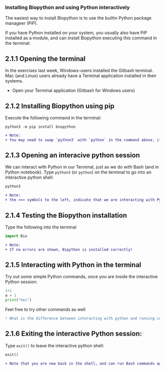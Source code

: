 ### Installing Biopython and using Python interactively

The easiest way to install Biopython is to use the builtin Python package manageer (PiP).

If you have Python installed on your system, you usually also have PiP installed as a module, and can install Biopython executing this command in the terminal:

## 2.1.1 Opening the terminal
In the exercises last week, Windows-users installed the Gitbash terminal. Mac (and Linux) users already have a Terminal application installed in their systems.

- Open your Terminal application (Gitbash for Windows users)

## 2.1.2 Installing Biopython using pip
Execute the following command in the terminal:
```
python3 -m pip install biopython
```

```diff
+ Note: 
+ You may need to swap `python3` with `python` in the command above, if you get an error.
```

## 2.1.3 Opening an interacive python session
We can interact with Python in our Terminal, just as we do with Bash (and in Python notebook).
Type `python3` (or `python`) on the terminal to go into an interactive python shell:

```bash
python3
```

```diff
+ Note:
+ the >>> symbols to the left, indicate that we are interacting with Python
```

## 2.1.4 Testing the Biopython installation
Type the following into the terminal
```python
import Bio
```
```diff
+ Note:
+ If no errors are shown, Bipython is installed correctly!
```

## 2.1.5 Interacting with Python in the terminal
Try out some simple Python commands, once you are inside the interactive Python session:
```python
1+1
a = 1
print("hei")
```
Feel free to try other commands as well

```diff
! What is the difference between interacting with python and running commands in Bash?
```

## 2.1.6 Exiting the interactive Python session:
Type `exit()` to leave the interactive python shell:
```python
exit()
```
```diff
+ Note that you are now back in the shell, and can run Bash commands again
```



